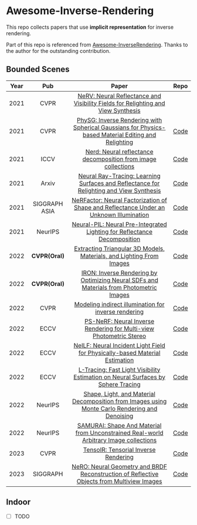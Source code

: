# Awesome-Inverse-Rendering

This repo collects papers that use **implicit representation** for inverse rendering. 

Part of this repo is referenced from [Awesome-InverseRendering](https://github.com/tkuri/Awesome-InverseRendering/). Thanks to the author for the outstanding contribution.



## Bounded Scenes

|Year|Pub|Paper|Repo|
|:---:|:---:|:---:|:---:|
|2021|CVPR|[NeRV: Neural Reflectance and Visibility Fields for Relighting and View Synthesis](https://arxiv.org/abs/2012.03927)||
|2021|CVPR|[PhySG: Inverse Rendering with Spherical Gaussians for Physics-based Material Editing and Relighting](https://kai-46.github.io/PhySG-website/) | [Code](https://github.com/Kai-46/PhySG)|
|2021|ICCV|[Nerd: Neural reflectance decomposition from image collections](https://arxiv.org/abs/2012.03918)|[Code](https://github.com/cgtuebingen/NeRD-Neural-Reflectance-Decomposition)|
|2021|Arxiv|[Neural Ray-Tracing: Learning Surfaces and Reflectance for Relighting and View Synthesis](https://arxiv.org/abs/2104.13562)|[Code](https://github.com/princeton-computational-imaging/neural_raytracing)|
|2021|SIGGRAPH ASIA|[NeRFactor: Neural Factorization of Shape and Reflectance Under an Unknown Illumination](https://arxiv.org/pdf/2106.01970.pdf)|[Code](https://github.com/google/nerfactor)|
|2021|NeurIPS|[Neural-PIL: Neural Pre-Integrated Lighting for Reflectance Decomposition](https://arxiv.org/abs/2110.14373)|[Code](https://github.com/cgtuebingen/Neural-PIL)|
|2022|**CVPR(Oral)**|[Extracting Triangular 3D Models, Materials, and Lighting From Images](https://arxiv.org/abs/2111.12503)|[Code](https://github.com/NVlabs/nvdiffrec)|
|2022|**CVPR(Oral)**|[IRON: Inverse Rendering by Optimizing Neural SDFs and Materials from Photometric Images](https://arxiv.org/abs/2204.02232)|[Code](https://github.com/Kai-46/IRON)|
|2022|CVPR|[Modeling indirect illumination for inverse rendering](https://arxiv.org/pdf/2204.06837.pdf) |[Code](https://github.com/zju3dv/InvRender)|
|2022|ECCV|[PS-NeRF: Neural Inverse Rendering for Multi-view Photometric Stereo](https://arxiv.org/abs/2207.11406) |[Code](https://github.com/ywq/psnerf)|
|2022|ECCV|[NeILF: Neural Incident Light Field for Physically-based Material Estimation](https://arxiv.org/abs/2203.07182) |[Code](https://github.com/ywq/psnerf)|
|2022|ECCV|[L-Tracing: Fast Light Visibility Estimation on Neural Surfaces by Sphere Tracing](https://www.ecva.net/papers/eccv_2022/papers_ECCV/papers/136750214.pdf) |[Code](https://github.com/ziyc/L-Tracing)|
|2022|NeurIPS|[Shape, Light, and Material Decomposition from Images using Monte Carlo Rendering and Denoising](https://github.com/NVlabs/nvdiffrecmc)|[Code](https://github.com/NVlabs/nvdiffrecmc)|
|2022|NeurIPS|[SAMURAI: Shape And Material from Unconstrained Real-world Arbitrary Image collections](https://arxiv.org/abs/2205.15768)| [Code](https://github.com/google/samurai) |
|2023|CVPR|[TensoIR: Tensorial Inverse Rendering](https://arxiv.org/abs/2304.12461) |[Code](https://github.com/Haian-Jin/TensoIR)|
|2023|SIGGRAPH|[NeRO: Neural Geometry and BRDF Reconstruction of Reflective Objects from Multiview Images](https://arxiv.org/abs/2305.17398)|[Code](https://github.com/liuyuan-pal/NeRO)|



## Indoor

- [ ] TODO
